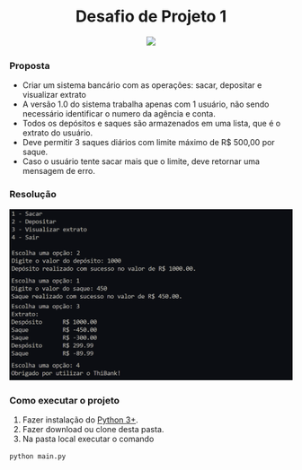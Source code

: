 <h1 align="center">Desafio de Projeto 1</h1> 

<p align="center">
<a href="https://www.python.org/">
  <img src="https://img.shields.io/badge/Python-000000?style=for-the-badge&logo=python&logoColor=white" />
</a>
</p>

### Proposta
- Criar um sistema bancário com as operações: sacar, depositar e visualizar extrato
- A versão 1.0 do sistema trabalha apenas com 1 usuário, não sendo necessário identificar o numero da agência e conta.
- Todos os depósitos e saques são armazenados em uma lista, que é o extrato do usuário.
- Deve permitir 3 saques diários com limite máximo de R$ 500,00 por saque.
- Caso o usuário tente sacar mais que o limite, deve retornar uma mensagem de erro.

### Resolução
<p align="center">
<img src="./print.png" width="720px"/>
</p>

### Como executar o projeto
1. Fazer instalação do [Python 3+](https://www.python.org/downloads/).
2. Fazer download ou clone desta pasta.
3. Na pasta local executar o comando
```bash
python main.py
```
